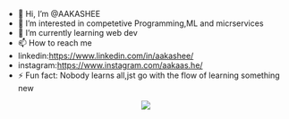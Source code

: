 - 👋 Hi, I’m @AAKASHEE
- 👀 I’m interested in competetive Programming,ML and micrservices
- 🌱 I’m currently learning  web dev 
- 📫 How to reach me
- linkedin:https://www.linkedin.com/in/aakashee/
- instagram:https://www.instagram.com/aakaas.he/
- ⚡ Fun fact: Nobody learns all,jst go with the flow of learning something new

<!---
AAKASHEE/AAKASHEE is a ✨ special ✨ repository because its `README.md` (this file) appears on your GitHub profile.
You can click the Preview link to take a look at your changes.
--->
<p align="center"
    <<img src="https://skillicons.dev/icons?i=,html5,css3,js,ts,nextjs,react,go,mongodb,postgres />" 
    <img src="https://skillicons.dev/icons?i=git,github-actions,github"/>
    <img src="https://skillicons.dev/icons?i=cpp,python,java"/>
    </p>

